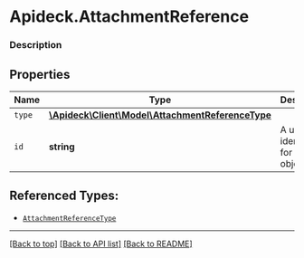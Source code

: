 # Apideck.AttachmentReference

### Description

## Properties
Name | Type | Description | Notes
------------ | ------------- | ------------- | -------------
`type` | [**\Apideck\Client\Model\AttachmentReferenceType**](AttachmentReferenceType.md) |  | [optional] 
`id` | **string** | A unique identifier for an object. | [optional] 





## Referenced Types:
* [`AttachmentReferenceType`](AttachmentReferenceType.md)


---

[[Back to top]](#) [[Back to API list]](../../../../README.md#documentation-for-api-endpoints) [[Back to README]](../../../../README.md)


